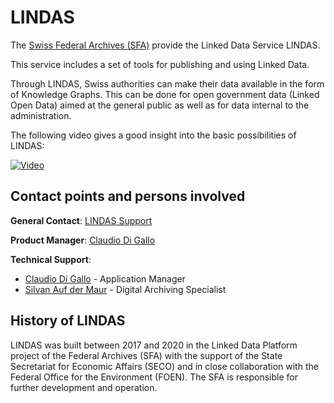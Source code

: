 # LINDAS

The [Swiss Federal Archives (SFA)](https://www.bar.admin.ch/bar/en/home.html) provide the Linked Data Service LINDAS.

This service includes a set of tools for publishing and using Linked Data.

Through LINDAS, Swiss authorities can make their data available in the form of Knowledge Graphs. This can be done for open government data (Linked Open Data) aimed at the general public as well as for data internal to the administration.

The following video gives a good insight into the basic possibilities of LINDAS: 

[![Video](http://img.youtube.com/vi/FFrK0ZyYAl4/0.jpg)](http://www.youtube.com/watch?v=FFrK0ZyYAl4 "Video")

## Contact points and persons involved

**General Contact**:
[LINDAS Support](mailto:support.lindas@bar.admin.ch)

**Product Manager**:
[Claudio Di Gallo](mailto:claudio.digallo@bar.admin.ch)

**Technical Support**:
- [Claudio Di Gallo](mailto:claudio.digallo@bar.admin.ch) - Application Manager   
- [Silvan Auf der Maur](mailto:silvan.aufdermaur@bar.admin.ch) - Digital Archiving Specialist

## History of LINDAS

LINDAS was built between 2017 and 2020 in the Linked Data Platform project of the Federal Archives (SFA) with the support of the State Secretariat for Economic Affairs (SECO) and in close collaboration with the Federal Office for the Environment (FOEN). The SFA is responsible for further development and operation.
